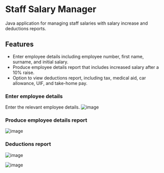# Staff Salary Manager
Java application for managing staff salaries with salary increase and deductions reports.

## Features
- Enter employee details including employee number, first name, surname, and initial salary.
- Produce employee details report that includes increased salary after a 10% raise.
- Option to view deductions report, including tax, medical aid, car allowance, UIF, and take-home pay.

### Enter employee details
Enter the relevant employee details.
![image](https://github.com/basgbasg/test/assets/133644970/f8cf8026-6713-4e17-99dd-3fd75a626d6c)

### Produce employee details report
![image](https://github.com/basgbasg/test/assets/133644970/af5ea250-6a51-4308-a7fb-1a5943c70f44)

### Deductions report
![image](https://github.com/basgbasg/test/assets/133644970/eb8d883e-8c7e-41b4-8f9b-6095ab0142c4)

![image](https://github.com/basgbasg/test/assets/133644970/de5d06b2-4b62-4799-aa84-d3c44b993fe7)
